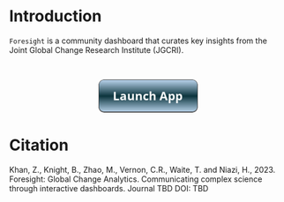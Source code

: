 <!-- badges: start -->
<!-- badges: end -->


<!-- ------------------------>
<!-- ------------------------>
# <a name="Introduction"></a>Introduction
<!-- ------------------------>
<!-- ------------------------>

`Foresight` is a community dashboard that curates key insights from the Joint Global Change Research Institute (JGCRI). 

<br>

<p align="center">
<a href="https://foresight.pnnl.gov" target="_blank"><img src="https://github.com/JGCRI/jgcricolors/blob/main/vignettes/button_launch_app.PNG?raw=true" alt="https://foresight.pnnl.gov" height="60"/></a>
</p>


<!-- ------------------------>
<!-- ------------------------>
# <a name="Citation"></a>Citation
<!-- ------------------------>
<!-- ------------------------>

Khan, Z., Knight, B., Zhao, M., Vernon, C.R., Waite, T. and Niazi, H., 2023. Foresight: Global Change Analytics. Communicating complex science through interactive dashboards. Journal TBD DOI: TBD
